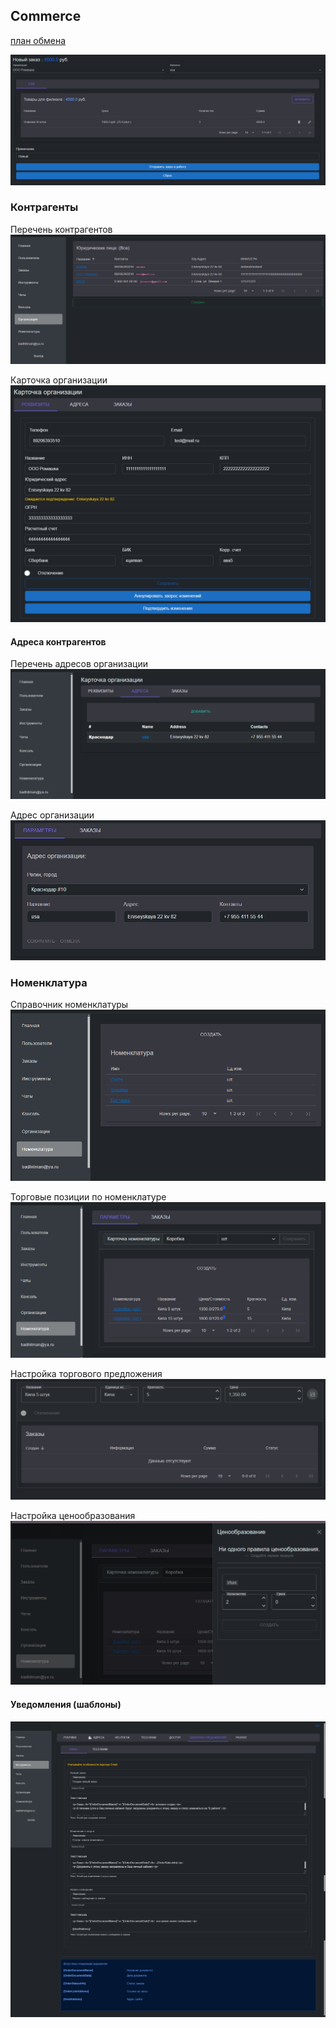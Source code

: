 ## Commerce

[план обмена](https://github.com/badhitman/DesignerApp/blob/main/CommerceService/INTEGRATION.md)

![Заказ товаров](img/create-order.png)

### Контрагенты

Перечень контрагентов
![перечень контрагентов](img/organizations-list.png)

Карточка организации
![карточка организации](img/organization-card.png)

#### Адреса контрагентов

Перечень адресов организации
![адреса контрагента](img/addressess-list-for-organization.png)

Адрес организации
![адрес организации](img/address-for-organization.png)

### Номенклатура

Справочник номенклатуры
![номенклатура](img/goods-list.png)

Торговые позиции по номенклатуре
![offers list](img/goods-offers-list.png)

Настройка торгового предложения
![offer card](img/goods-offer-card.png)

Настройка ценообразования
![правила ценообразования](img/goods-offers-prices-rules.png)

#### Уведомления (шаблоны)
![уведомления](img/notify-templates.png)